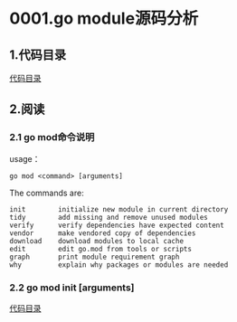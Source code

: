 # 0001.go module源码分析

## 1.代码目录
[代码目录](../src/cmd/go/internal)

## 2.阅读
### 2.1 go mod命令说明
usage：
```
go mod <command> [arguments]
```

The commands are:
```
init        initialize new module in current directory
tidy        add missing and remove unused modules
verify      verify dependencies have expected content
vendor      make vendored copy of dependencies
download    download modules to local cache
edit        edit go.mod from tools or scripts
graph       print module requirement graph
why         explain why packages or modules are needed
```
### 2.2 go mod init [arguments] 
[代码目录](../src/cmd/go/internal/modcmd/init.go)  



